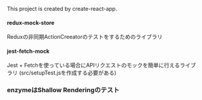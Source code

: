 This project is created by create-react-app.

#### redux-mock-store
Reduxの非同期ActionCreeatorのテストをするためのライブラリ

#### jest-fetch-mock
Jest + Fetchを使っている場合にAPIリクエストのモックを簡単に行えるライブラリ
(src/setupTest.jsを作成する必要がある)

### enzymeはShallow Renderingのテスト